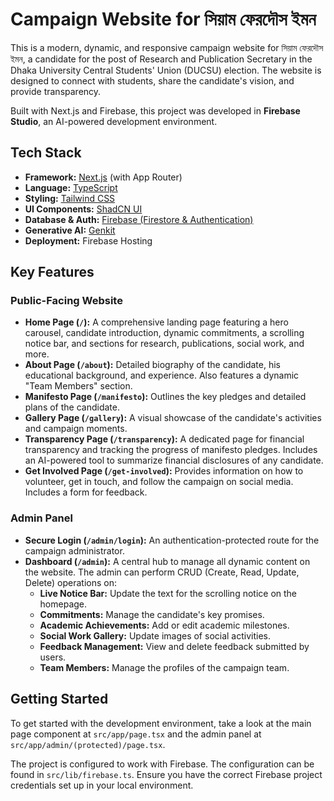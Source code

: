 # Campaign Website for সিয়াম ফেরদৌস ইমন

This is a modern, dynamic, and responsive campaign website for সিয়াম ফেরদৌস ইমন, a candidate for the post of Research and Publication Secretary in the Dhaka University Central Students' Union (DUCSU) election. The website is designed to connect with students, share the candidate's vision, and provide transparency.

Built with Next.js and Firebase, this project was developed in **Firebase Studio**, an AI-powered development environment.

## Tech Stack

- **Framework:** [Next.js](https://nextjs.org/) (with App Router)
- **Language:** [TypeScript](https://www.typescriptlang.org/)
- **Styling:** [Tailwind CSS](https://tailwindcss.com/)
- **UI Components:** [ShadCN UI](https://ui.shadcn.com/)
- **Database & Auth:** [Firebase (Firestore & Authentication)](https://firebase.google.com/)
- **Generative AI:** [Genkit](https://firebase.google.com/docs/genkit)
- **Deployment:** Firebase Hosting

## Key Features

### Public-Facing Website

- **Home Page (`/`):** A comprehensive landing page featuring a hero carousel, candidate introduction, dynamic commitments, a scrolling notice bar, and sections for research, publications, social work, and more.
- **About Page (`/about`):** Detailed biography of the candidate, his educational background, and experience. Also features a dynamic "Team Members" section.
- **Manifesto Page (`/manifesto`):** Outlines the key pledges and detailed plans of the candidate.
- **Gallery Page (`/gallery`):** A visual showcase of the candidate's activities and campaign moments.
- **Transparency Page (`/transparency`):** A dedicated page for financial transparency and tracking the progress of manifesto pledges. Includes an AI-powered tool to summarize financial disclosures of any candidate.
- **Get Involved Page (`/get-involved`):** Provides information on how to volunteer, get in touch, and follow the campaign on social media. Includes a form for feedback.

### Admin Panel

- **Secure Login (`/admin/login`):** An authentication-protected route for the campaign administrator.
- **Dashboard (`/admin`):** A central hub to manage all dynamic content on the website. The admin can perform CRUD (Create, Read, Update, Delete) operations on:
  - **Live Notice Bar:** Update the text for the scrolling notice on the homepage.
  - **Commitments:** Manage the candidate's key promises.
  - **Academic Achievements:** Add or edit academic milestones.
  - **Social Work Gallery:** Update images of social activities.
  - **Feedback Management:** View and delete feedback submitted by users.
  - **Team Members:** Manage the profiles of the campaign team.

## Getting Started

To get started with the development environment, take a look at the main page component at `src/app/page.tsx` and the admin panel at `src/app/admin/(protected)/page.tsx`.

The project is configured to work with Firebase. The configuration can be found in `src/lib/firebase.ts`. Ensure you have the correct Firebase project credentials set up in your local environment.
